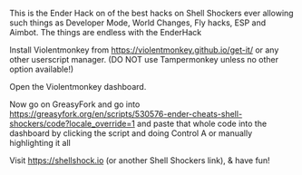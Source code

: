 This is the Ender Hack on of the best hacks on Shell Shockers ever allowing such things as Developer Mode, World Changes, Fly hacks, ESP and Aimbot. The things are endless with the EnderHack


Install Violentmonkey from https://violentmonkey.github.io/get-it/ or any other userscript manager. (DO NOT use Tampermonkey unless no other option available!)


Open the Violentmonkey dashboard.


Now go on GreasyFork and go into https://greasyfork.org/en/scripts/530576-ender-cheats-shell-shockers/code?locale_override=1 and paste that whole code into the dashboard by clicking the script and doing Control A or manually highlighting it all


Visit https://shellshock.io (or another Shell Shockers link), & have fun! 
